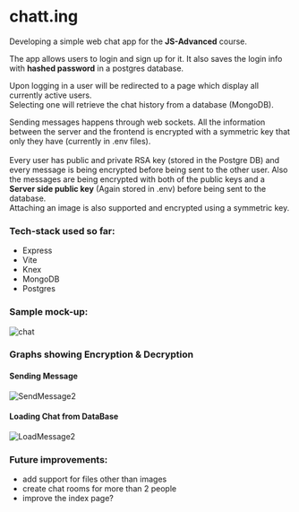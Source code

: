 # chatt.ing

Developing a simple web chat app for the <b>JS-Advanced</b> course. <br>

The app allows users to login and sign up for it. It also saves the login info with <b>hashed password</b> in a postgres database.

Upon logging in a user will be redirected to a page which display all currently active users.<br>
Selecting one will retrieve the chat history from a database (MongoDB).

Sending messages happens through web sockets.
All the information between the server and the frontend is encrypted with a symmetric key that only they have (currently in .env files).<br>
<br>
Every user has public and private RSA key (stored in the Postgre DB) and every message is being encrypted before being sent to the other user.
Also the messages are being encrypted with both of the public keys and a <b>Server side public key</b> (Again stored in .env) before being sent to the database.<br>
Attaching an image is also supported and encrypted using a symmetric key.

### Tech-stack used so far:

- Express
- Vite
- Knex
- MongoDB
- Postgres

### Sample mock-up:
![chat](https://github.com/Wo11and/chatt.ing/assets/28302944/a00bc613-953d-48ca-a5b8-504b92741435)

### Graphs showing Encryption & Decryption
#### Sending Message
![SendMessage2](https://github.com/Wo11and/chatt.ing/assets/28302944/bb8afd77-7166-49d4-b6eb-d711d6adb58c)
#### Loading Chat from DataBase
![LoadMessage2](https://github.com/Wo11and/chatt.ing/assets/28302944/62428657-39a9-413f-9262-8f2f5af8355b)



### Future improvements:

- add support for files other than images
- create chat rooms for more than 2 people
- improve the index page?
